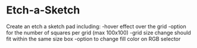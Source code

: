 # Etch-a-Sketch
Create an etch a sketch pad including:
	-hover effect over the grid
	-option for the number of squares per grid (max 100x100)
	-grid size change should fit within the same size box
	-option to change fill color on RGB selector
	
	

